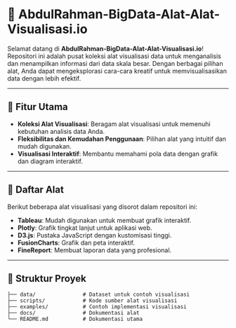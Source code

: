 # 🌟 AbdulRahman-BigData-Alat-Alat-Visualisasi.io

Selamat datang di **AbdulRahman-BigData-Alat-Alat-Visualisasi.io**!  
Repositori ini adalah pusat koleksi alat visualisasi data untuk menganalisis dan menampilkan informasi dari data skala besar. Dengan berbagai pilihan alat, Anda dapat mengeksplorasi cara-cara kreatif untuk memvisualisasikan data dengan lebih efektif.

---

## 🎨 Fitur Utama

- **Koleksi Alat Visualisasi**: Beragam alat visualisasi untuk memenuhi kebutuhan analisis data Anda.
- **Fleksibilitas dan Kemudahan Penggunaan**: Pilihan alat yang intuitif dan mudah digunakan.
- **Visualisasi Interaktif**: Membantu memahami pola data dengan grafik dan diagram interaktif.

---

## 🚀 Daftar Alat

Berikut beberapa alat visualisasi yang disorot dalam repositori ini:

- **Tableau**: Mudah digunakan untuk membuat grafik interaktif.
- **Plotly**: Grafik tingkat lanjut untuk aplikasi web.
- **D3.js**: Pustaka JavaScript dengan kustomisasi tinggi.
- **FusionCharts**: Grafik dan peta interaktif.
- **FineReport**: Membuat laporan data yang profesional.

---

## 📂 Struktur Proyek

```plaintext
├── data/               # Dataset untuk contoh visualisasi
├── scripts/            # Kode sumber alat visualisasi
├── examples/           # Contoh implementasi visualisasi
├── docs/               # Dokumentasi alat
└── README.md           # Dokumentasi utama
